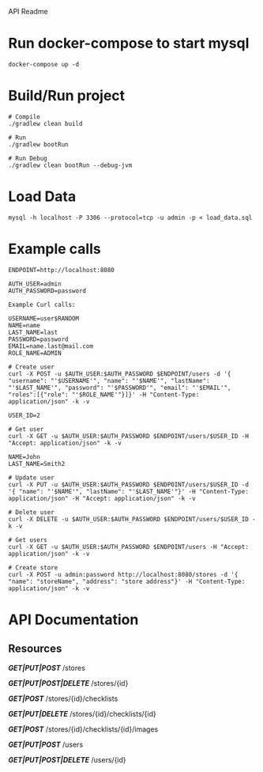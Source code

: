 
API Readme

# Run docker-compose to start mysql
```
docker-compose up -d
```

# Build/Run project
```
# Compile
./gradlew clean build

# Run
./gradlew bootRun

# Run Debug
./gradlew clean bootRun --debug-jvm
```

# Load Data
```
mysql -h localhost -P 3306 --protocol=tcp -u admin -p < load_data.sql
```

# Example calls
```
ENDPOINT=http://localhost:8080

AUTH_USER=admin
AUTH_PASSWORD=password

Example Curl calls:

USERNAME=user$RANDOM
NAME=name
LAST_NAME=last
PASSWORD=password
EMAIL=name.last@mail.com
ROLE_NAME=ADMIN

# Create user
curl -X POST -u $AUTH_USER:$AUTH_PASSWORD $ENDPOINT/users -d '{ "username": "'$USERNAME'", "name": "'$NAME'", "lastName": "'$LAST_NAME'", "password": "'$PASSWORD'", "email": "'$EMAIL'", "roles":[{"role": "'$ROLE_NAME'"}]}' -H "Content-Type: application/json" -k -v

USER_ID=2

# Get user
curl -X GET -u $AUTH_USER:$AUTH_PASSWORD $ENDPOINT/users/$USER_ID -H "Accept: application/json" -k -v

NAME=John
LAST_NAME=Smith2

# Update user
curl -X PUT -u $AUTH_USER:$AUTH_PASSWORD $ENDPOINT/users/$USER_ID -d '{ "name": "'$NAME'", "lastName": "'$LAST_NAME'"}' -H "Content-Type: application/json" -H "Accept: application/json" -k -v

# Delete user
curl -X DELETE -u $AUTH_USER:$AUTH_PASSWORD $ENDPOINT/users/$USER_ID -k -v

# Get users
curl -X GET -u $AUTH_USER:$AUTH_PASSWORD $ENDPOINT/users -H "Accept: application/json" -k -v

# Create store
curl -X POST -u admin:password http://localhost:8080/stores -d '{ "name": "storeName", "address": "store address"}' -H "Content-Type: application/json" -k -v
```

# API Documentation

## Resources
***GET|PUT|POST*** /stores

***GET|PUT|POST|DELETE*** /stores/{id}

***GET|POST*** /stores/{id}/checklists

***GET|PUT|DELETE*** /stores/{id}/checklists/{id}

***GET|POST*** /stores/{id}/checklists/{id}/images

***GET|PUT|POST*** /users

***GET|PUT|POST|DELETE*** /users/{id}

